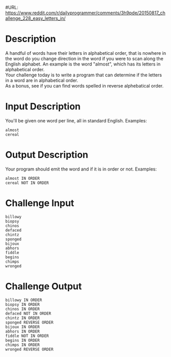 #URL:
https://www.reddit.com/r/dailyprogrammer/comments/3h9pde/20150817_challenge_228_easy_letters_in/

# Description

A handful of words have their letters in alphabetical order, that is nowhere in the word do you change direction in the word if you were to scan along the English alphabet. An example is the word "almost", which has its letters in alphabetical order.  
Your challenge today is to write a program that can determine if the letters in a word are in alphabetical order.  
As a bonus, see if you can find words spelled in reverse alphebatical order.
# Input Description

You'll be given one word per line, all in standard English. Examples:  
```
almost
cereal
```
# Output Description  
Your program should emit the word and if it is in order or not. Examples:  
```
almost IN ORDER
cereal NOT IN ORDER
```
# Challenge Input  
```
billowy  
biopsy
chinos
defaced
chintz
sponged
bijoux
abhors
fiddle
begins
chimps
wronged
```
  
# Challenge Output  
```
billowy IN ORDER
biopsy IN ORDER
chinos IN ORDER
defaced NOT IN ORDER
chintz IN ORDER
sponged REVERSE ORDER
bijoux IN ORDER
abhors IN ORDER
fiddle NOT IN ORDER
begins IN ORDER
chimps IN ORDER
wronged REVERSE ORDER
```